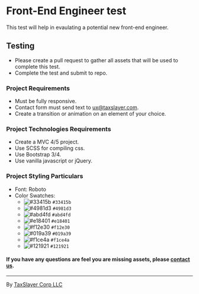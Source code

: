 # Front-End Engineer test
This test will help in evaulating a potential new front-end engineer.

## Testing
* Please create a pull request to gather all assets that will be used to complete this test.
* Complete the test and submit to repo.

### Project Requirements
- Must be fully responsive.
- Contact form must send text to ux@taxslayer.com.
- Create a transition or animation on an element of your choice.

### Project Technologies Requirements
- Create a MVC 4/5 project.
- Use SCSS for compiling css.
- Use Bootstrap 3/4.
- Use vanilla javascript or jQuery.

### Project Styling Particulars
- Font: Roboto
- Color Swatches:
  - ![#33415b](https://placehold.it/15/33415b/000000?text=+) `#33415b`
  - ![#4981d3](https://placehold.it/15/4981d3/000000?text=+) `#4981d3`
  - ![#abd4fd](https://placehold.it/15/abd4fd/000000?text=+) `#abd4fd`
  - ![#e18401](https://placehold.it/15/e18401/000000?text=+) `#e18401`
  - ![#f12e30](https://placehold.it/15/f12e30/000000?text=+) `#f12e30`
  - ![#019a39](https://placehold.it/15/019a39/000000?text=+) `#019a39`
  - ![#f1ce4a](https://placehold.it/15/f1ce4a/000000?text=+) `#f1ce4a`
  - ![#121921](https://placehold.it/15/121921/000000?text=+) `#121921`

#### If you have any questions are feel you are missing assets, please [contact us](mailto:ux@taxslayer.com).

-----

By [TaxSlayer Corp LLC](https://www.taxslayercorp.com)
